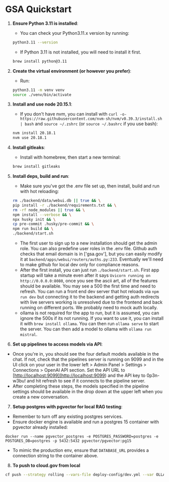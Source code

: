 # GSA Quickstart

1. **Ensure Python 3.11 is installed**:

   - You can check your Python3.11.x version by running:

   ```bash
   python3.11 --version
   ```

   - If Python 3.11 is not installed, you will need to install it first.

   ```bash
   brew install python@3.11
   ```

2. **Create the virtual environment (or however you prefer)**:

   - Run:

   ```bash
   python3.11 -m venv venv
   source ./venv/bin/activate
   ```

3. **Install and use node 20.15.1**:

   - If you don't have nvm, you can install with `curl -o- https://raw.githubusercontent.com/nvm-sh/nvm/v0.39.3/install.sh | bash` and `source ~/.zshrc` (or `source ~/.bashrc` if you use bash):

   ```bash
   nvm install 20.18.1
   nvm use 20.18.1
   ```

4. **Install gitleaks**:

   - Install with homebrew, then start a new terminal:

   ```bash
   brew install gitleaks
   ```

5. **Install deps, build and run**:

   - Make sure you've got the .env file set up, then install, build and run with hot reloading:

   ```bash
   rm ./backend/data/webui.db || true && \
   pip install -r ./backend/requirements.txt && \
   rm -rf node_modules || true && \
   npm install --verbose && \
   npx husky init && \
   cp pre-commit .husky/pre-commit && \
   npm run build && \
   ./backend/start.sh
   ```

   - The first user to sign up to a new installation should get the admin role. You can also predefine user roles in the .env file. Github auth checks that email domain is in ['gsa.gov'], but you can easily modify it at `backend/apps/webui/routers/auths.py:233`. Eventually we'll need to make github for local dev only for compliance reasons.
   - After the first install, you can just run `./backend/start.sh`. First app startup will take a minute even after it says `Uvicorn running on http://0.0.0.0:8080`, once you see the ascii art, all of the features should be available. You may see a 500 the first time and need to refresh. You can run a front end dev server that hot reloads via `npm run dev` but connecting it to the backend and getting auth redirects with live servers working is unresolved due to the frontend and back running on different ports. We probably need to mock auth locally.
   - ollama is not required for the app to run, but it is assumed, you can ignore the 500s if its not running. If you want to use it, you can install it with `brew install ollama`. You can then run `ollama serve` to start the server. You can then add a model to ollama with `ollama run mistral`.

6. **Set up pipelines to access models via API**:

- Once you're in, you should see the four default models available in the chat. If not, check that the pipelines server is running on 9099 and in the UI click on your user in the lower left > Admin Panel > Settings > Connections > OpenAI API section. Set the API URL to [<http://localhost:9099](http://localhost:9099>) and the API key to 0p3n-w3bu! and hit refresh to see if it connects to the pipeline server.
- After completing these steps, the models specified in the pipeline settings should be available in the drop down at the upper left when you create a new conversation.

7. **Setup postgres with pgvector for local RAG testing**:

- Remember to turn off any existing postgres services.
- Ensure docker engine is available and run a postgres 15 container with pgvector already installed:

`docker run --name pgvector_postgres -e POSTGRES_PASSWORD=postgres -e POSTGRES_DB=postgres -p 5432:5432 pgvector/pgvector:pg15`

- To mimic the production env, ensure that `DATABASE_URL` provides a connection string to the container above.

8. **To push to cloud.gov from local**

```bash
cf push --strategy rolling --vars-file deploy-config/dev.yml --var OLLAMA_BASE_URL="$OLLAMA_BASE_URL" --var WEBUI_NAME="$WEBUI_NAME" --var SCARF_NO_ANALYTICS="$SCARF_NO_ANALYTICS" --var DO_NOT_TRACK="$DO_NOT_TRACK" --var ANONYMIZED_TELEMETRY="$ANONYMIZED_TELEMETRY" --var GITHUBLOCAL_CLIENT_ID="$GITHUBLOCAL_CLIENT_ID" --var GITHUBLOCAL_CLIENT_SECRET="$GITHUBLOCAL_CLIENT_SECRET" --var AWS_ACCESS_KEY_ID="$AWS_ACCESS_KEY_ID" --var AWS_SECRET_ACCESS_KEY="$AWS_SECRET_ACCESS_KEY" --var AWS_DEFAULT_REGION="$AWS_DEFAULT_REGION" --var AZURE_OPENAI_API_KEY="$AZURE_OPENAI_API_KEY" --var AZURE_OPENAI_ENDPOINT="$AZURE_OPENAI_ENDPOINT" --var AZURE_OPENAI_GPT35TURBO_DEPLOYMENT_NAME="$AZURE_OPENAI_GPT35TURBO_DEPLOYMENT_NAME" --var AZURE_OPENAI_GPT4OMNI_DEPLOYMENT_NAME="$AZURE_OPENAI_GPT4OMNI_DEPLOYMENT_NAME" --var WEBUI_SECRET_KEY="$WEBUI_SECRET_KEY" --var DEV_ADMIN_EMAILS="$DEV_ADMIN_EMAILS" --var DEV_USER_EMAILS="$DEV_USER_EMAILS" --var RAG_OPENAI_API_BASE_URL="$RAG_OPENAI_API_BASE_URL" --var RAG_OPENAI_API_KEY="$RAG_OPENAI_API_KEY" --var RAG_EMBEDDING_ENGINE="$RAG_EMBEDDING_ENGINE" --var DEPLOY_ROUTE="$DEPLOY_ROUTE" --var DEPLOY_ENV="$DEPLOY_ENV"
```
